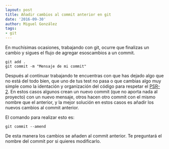 ```yaml
---
layout: post
title: Añadir cambios al commit anterior en git
date: '2016-09-30'
author: Miguel González
tags:
- git
---
```


En muchísimas ocasiones, trabajando con git, ocurre que finalizas un cambio y sigues el flujo de agregar esoscambios a un commit.

```
git add .
git commit -m "Mensaje de mi commit"
```

Después al continuar trabajando te encuentras con que has dejado algo que no está del todo bien, que uno de tus test no pasa o que cambias algo muy simple como la identación y organización del código para respetar el [PSR-2](http://www.php-fig.org/psr/psr-2/). En estos casos algunos crean un nuevo commit (que no aporta nada al proyecto) con un nuevo mensaje, otros hacen otro commit con el mismo nombre que el anterior, y la mejor solución en estos casos es añadir los nuevos cambios al commit anterior.

El comando para realizar esto es:

```
git commit --amend
```

De esta manera los cambios se añaden al commit anterior. Te preguntará el nombre del commit por si quieres modificarlo.

